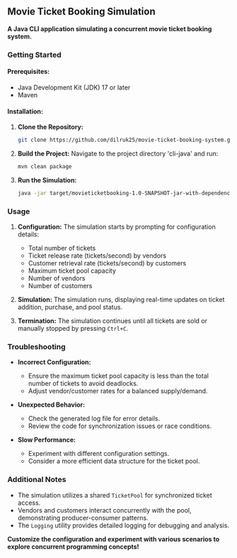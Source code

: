 ## **Movie Ticket Booking Simulation**

**A Java CLI application simulating a concurrent movie ticket booking system.**

### **Getting Started**

#### **Prerequisites:**
* Java Development Kit (JDK) 17 or later
* Maven

#### **Installation:**
1. **Clone the Repository:**
   ```bash
   git clone https://github.com/dilruk25/movie-ticket-booking-system.git
   ```

2. **Build the Project:**
   Navigate to the project directory 'cli-java' and run:
   ```bash
   mvn clean package
   ```

3. **Run the Simulation:**
   ```bash
   java -jar target/movieticketbooking-1.0-SNAPSHOT-jar-with-dependencies.jar
   ```

### **Usage**

1. **Configuration:**
   The simulation starts by prompting for configuration details:
    * Total number of tickets
    * Ticket release rate (tickets/second) by vendors
    * Customer retrieval rate (tickets/second) by customers
    * Maximum ticket pool capacity
    * Number of vendors
    * Number of customers

2. **Simulation:**
   The simulation runs, displaying real-time updates on ticket addition, purchase, and pool status.

3. **Termination:**
   The simulation continues until all tickets are sold or manually stopped by pressing `Ctrl+C`.

### **Troubleshooting**

* **Incorrect Configuration:**
    - Ensure the maximum ticket pool capacity is less than the total number of tickets to avoid deadlocks.
    - Adjust vendor/customer rates for a balanced supply/demand.

* **Unexpected Behavior:**
    - Check the generated log file for error details.
    - Review the code for synchronization issues or race conditions.

* **Slow Performance:**
    - Experiment with different configuration settings.
    - Consider a more efficient data structure for the ticket pool.

### **Additional Notes**

* The simulation utilizes a shared `TicketPool` for synchronized ticket access.
* Vendors and customers interact concurrently with the pool, demonstrating producer-consumer patterns.
* The `Logging` utility provides detailed logging for debugging and analysis.

**Customize the configuration and experiment with various scenarios to explore concurrent programming concepts!**
